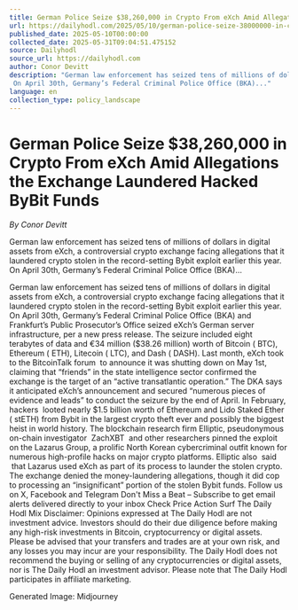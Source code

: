 ```yaml
---
title: German Police Seize $38,260,000 in Crypto From eXch Amid Allegations the Exchange Laundered Hacked ByBit Funds
url: https://dailyhodl.com/2025/05/10/german-police-seize-38000000-in-crypto-from-exch-amid-allegations-the-exchange-laundered-hacked-bybit-funds/
published_date: 2025-05-10T00:00:00
collected_date: 2025-05-31T09:04:51.475152
source: Dailyhodl
source_url: https://dailyhodl.com
author: Conor Devitt
description: "German law enforcement has seized tens of millions of dollars in digital assets from eXch, a controversial crypto exchange facing allegations that it laundered crypto stolen in the record-setting Bybit exploit earlier this year. 
 On April 30th, Germany’s Federal Criminal Police Office (BKA)..."
language: en
collection_type: policy_landscape
---
```


# German Police Seize $38,260,000 in Crypto From eXch Amid Allegations the Exchange Laundered Hacked ByBit Funds

*By Conor Devitt*

German law enforcement has seized tens of millions of dollars in digital assets from eXch, a controversial crypto exchange facing allegations that it laundered crypto stolen in the record-setting Bybit exploit earlier this year. 
 On April 30th, Germany’s Federal Criminal Police Office (BKA)...

German law enforcement has seized tens of millions of dollars in digital assets from eXch, a controversial crypto exchange facing allegations that it laundered crypto stolen in the record-setting Bybit exploit earlier this year. 
 On April 30th, Germany’s Federal Criminal Police Office (BKA) and Frankfurt’s Public Prosecutor’s Office seized eXch’s German server infrastructure, per a new press release. 
 The seizure included eight terabytes of data and €34 million ($38.26 million) worth of Bitcoin ( BTC), Ethereum ( ETH), Litecoin ( LTC), and Dash ( DASH). 
 Last month, eXch took to the BitcoinTalk forum  to announce it was shutting down on May 1st, claiming that “friends” in the state intelligence sector confirmed the exchange is the target of an “active transatlantic operation.” 
 The DKA says it anticipated eXch’s announcement and secured “numerous pieces of evidence and leads” to conduct the seizure by the end of April. 
 In February, hackers  looted nearly $1.5 billion worth of Ethereum and Lido Staked Ether ( stETH) from Bybit in the largest crypto theft ever and possibly the biggest heist in world history. 
 The blockchain research firm Elliptic, pseudonymous on-chain investigator  ZachXBT  and other researchers pinned the exploit on the Lazarus Group, a prolific North Korean cybercriminal outfit known for numerous high-profile hacks on major crypto platforms. 
 Elliptic also  said  that Lazarus used eXch as part of its process to launder the stolen crypto. The exchange denied the money-laundering allegations, though it did cop to processing an “insignificant” portion of the stolen Bybit funds. 
 Follow us on X, Facebook and Telegram 
 Don't Miss a Beat – Subscribe to get email alerts delivered directly to your inbox 
 Check Price Action 
 Surf The Daily Hodl Mix 
 Disclaimer: Opinions expressed at The Daily Hodl are not investment advice. Investors should do their due diligence before making any high-risk investments in Bitcoin, cryptocurrency or digital assets. Please be advised that your transfers and trades are at your own risk, and any losses you may incur are your responsibility. The Daily Hodl does not recommend the buying or selling of any cryptocurrencies or digital assets, nor is The Daily Hodl an investment advisor. Please note that The Daily Hodl participates in affiliate marketing. 
 
 Generated Image: Midjourney